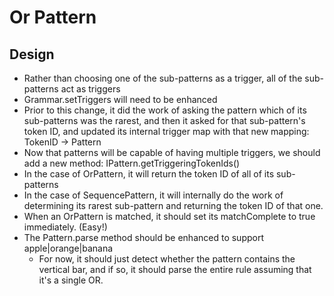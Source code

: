# Or Pattern

## Design

- Rather than choosing one of the sub-patterns as a trigger, all of the sub-patterns act as triggers
- Grammar.setTriggers will need to be enhanced
- Prior to this change, it did the work of asking the pattern which of its sub-patterns
  was the rarest, and then it asked for that sub-pattern's token ID, and updated its
  internal trigger map with that new mapping:
  TokenID -> Pattern
- Now that patterns will be capable of having multiple triggers, we should add a new method:
  IPattern.getTriggeringTokenIds()
- In the case of OrPattern, it will return the token ID of all of its sub-patterns
- In the case of SequencePattern, it will internally do the work of determining its rarest
  sub-pattern and returning the token ID of that one.
- When an OrPattern is matched, it should set its matchComplete to true immediately.
  (Easy!)
- The Pattern.parse method should be enhanced to support apple|orange|banana
    - For now, it should just detect whether the pattern contains the vertical bar, and if so,
      it should parse the entire rule assuming that it's a single OR.